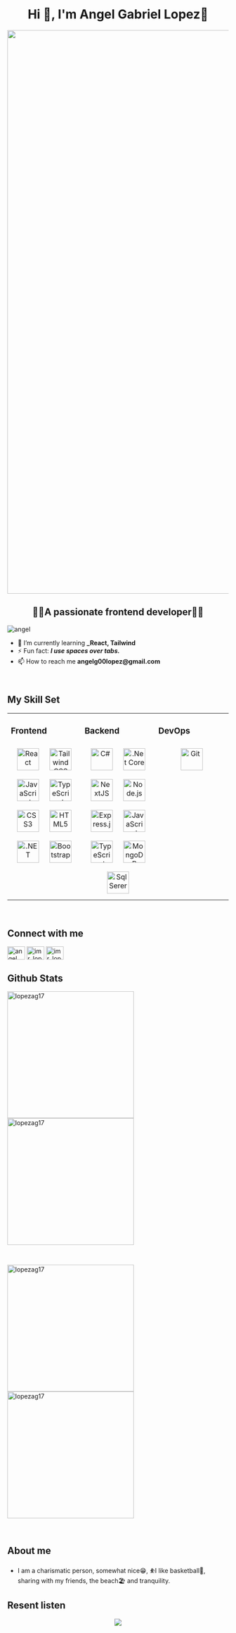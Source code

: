 <h1 align="center">Hi 👋, I'm Angel Gabriel Lopez🚀</h1>
<a href"https://miduconf.com/ticket/ImRLopezAG"><img src="https://user-images.githubusercontent.com/88790737/199573473-54b3dd40-46a9-4c1a-b5e0-ac26fcaed37e.png" align="center"style="width: 80rem" /></a>
<h2 align="center">👨‍💻A passionate frontend developer👨‍💻</h2>
<div>
 <p align="left"> <img src="https://komarev.com/ghpvc/?username=ImRLopezAG&color=green" alt="angel" /> </p>

- 🌱 I’m currently learning **_React, Tailwind**
- ⚡ Fun fact: **_I use spaces over tabs._**
- 📫 How to reach me **__angelg00lopez@gmail.com__**
 
</div>

</br>

## My Skill Set

<table><tr><td style="border: none" valign="top" width="33%">

### Frontend  
<div align="center">  
<a href="https://reactjs.org/" target="_blank"><img style="margin: 10px" src="https://profilinator.rishav.dev/skills-assets/react-original-wordmark.svg" alt="React" height="50" /></a>  
<a href="https://www.tailwindcss.com/" target="_blank"><img style="margin: 10px" src="https://profilinator.rishav.dev/skills-assets/tailwindcss.svg" alt="Tailwind CSS" height="50" /></a> 
<a href="https://www.javascript.com/" target="_blank"><img style="margin: 10px" src="https://profilinator.rishav.dev/skills-assets/javascript-original.svg" alt="JavaScript" height="50" /></a>  
<a href="https://www.typescriptlang.org/" target="_blank"><img style="margin: 10px" src="https://profilinator.rishav.dev/skills-assets/typescript-original.svg" alt="TypeScript" height="50" /></a>  
<a href="https://www.w3schools.com/css/" target="_blank"><img style="margin: 10px" src="https://profilinator.rishav.dev/skills-assets/css3-original-wordmark.svg" alt="CSS3" height="50" /></a>  
<a href="https://en.wikipedia.org/wiki/HTML5" target="_blank"><img style="margin: 10px" src="https://profilinator.rishav.dev/skills-assets/html5-original-wordmark.svg" alt="HTML5" height="50" /></a>   
<a href="https://dotnet.microsoft.com/download/dotnet-framework" target="_blank"><img style="margin: 10px" src="https://profilinator.rishav.dev/skills-assets/dot-net-original-wordmark.svg" alt=".NET" height="50" /></a>
<a href="https://getbootstrap.com/docs/3.4/javascript/" target="_blank"><img style="margin: 10px" src="https://profilinator.rishav.dev/skills-assets/bootstrap-plain.svg" alt="Bootstrap" height="50" /></a>
</div>

</td><td valign="top" width="33%">



### Backend  
<div align="center">
<a href="https://docs.microsoft.com/en-us/dotnet/csharp/" target="_blank"><img style="margin: 10px" src="https://profilinator.rishav.dev/skills-assets/csharp-original.svg" alt="C#" height="50" /></a>  
<a href="https://dotnet.microsoft.com/download" target="_blank"><img style="margin: 10px" src="https://profilinator.rishav.dev/skills-assets/dotnetcore.png" alt=".Net Core" height="50" /></a>  
<a href="https://nextjs.org/" target="_blank"><img style="margin: 10px" src="https://profilinator.rishav.dev/skills-assets/nextjs.png" alt="NextJS" height="50" /></a>
<a href="https://nodejs.org/" target="_blank"><img style="margin: 10px" src="https://profilinator.rishav.dev/skills-assets/nodejs-original-wordmark.svg" alt="Node.js" height="50" /></a>  
<a href="https://expressjs.com/" target="_blank"><img style="margin: 10px" src="https://profilinator.rishav.dev/skills-assets/express-original-wordmark.svg" alt="Express.js" height="50" /></a>  
<a href="https://www.javascript.com/" target="_blank"><img style="margin: 10px" src="https://profilinator.rishav.dev/skills-assets/javascript-original.svg" alt="JavaScript" height="50" /></a>  
<a href="https://www.typescriptlang.org/" target="_blank"><img style="margin: 10px" src="https://profilinator.rishav.dev/skills-assets/typescript-original.svg" alt="TypeScript" height="50" /></a>  
<a href="https://www.mongodb.com/" target="_blank"><img style="margin: 10px" src="https://profilinator.rishav.dev/skills-assets/mongodb-original-wordmark.svg" alt="MongoDB" height="50" /></a> 
<a href="https://www.microsoft.com/en-us/sql-server" target="_blank"><img style="margin: 10px" src="https://user-images.githubusercontent.com/88790737/209475548-530d5c9f-393e-4335-964b-676db918bb64.png" alt="Sql Serer" height="50" /></a> 


</div>

</td><td valign="top" width="33%">



### DevOps  
<div align="center">  
<a href="https://github.com/" target="_blank"><img style="margin: 10px" src="https://profilinator.rishav.dev/skills-assets/git-scm-icon.svg" alt="Git" height="50" /></a>  
</div>

</td></tr></table>  

<br/>  


## Connect with me

<p align="left">
 <a href="https://linkedin.com/in/angel-gabriel-lopez" target="blank"><img align="center" src="https://raw.githubusercontent.com/rahuldkjain/github-profile-readme-generator/master/src/images/icons/Social/linked-in-alt.svg" alt="angel gabriel lopez" height="30" width="40" /></a>
<a href="https://twitter.com/imr_lopez" target="blank"><img align="center" src="https://raw.githubusercontent.com/rahuldkjain/github-profile-readme-generator/master/src/images/icons/Social/twitter.svg" alt="imr_lopez" height="30" width="40" /></a>
<a href="https://instagram.com/imr_lopez.ag" target="blank"><img align="center" src="https://raw.githubusercontent.com/rahuldkjain/github-profile-readme-generator/master/src/images/icons/Social/instagram.svg" alt="imr_lopez.ag" height="30" width="40" /></a>
</p>

## Github Stats

<div >
 
<a ><img align="left" src="https://git-readme-stats-87501p7gg-imr-lopez-ag.vercel.app/api?username=imrLopezag&show_icons=true&theme=dark" alt="lopezag17" style="width: 18rem" /></a>
<a><img aling="center" src="https://github-readme-streak-stats.herokuapp.com?user=ImRLopezAG&theme=dark&hide_border=true" alt="lopezag17" style="width: 18rem" /></a>

</div>
</br>

<div >
 
<a><img align="left"  src="https://git-readme-stats-87501p7gg-imr-lopez-ag.vercel.app/api/?username=imrLopezag&layout=compact&theme=dark" alt="lopezag17" style="width: 18rem" /></a>
 
<a href="https://imrlopez.dev"><img align="center" src="https://git-readme-stats-87501p7gg-imr-lopez-ag.vercel.app/api/pin/?username=imrlopezag&repo=portfolio&theme=dark" alt="lopezag17" style="width: 18rem" /></a>

</div>
</br>

## About me

- I am a charismatic person, somewhat nice😁, ⛹I like basketball🏀, sharing with my friends, the beach🏖️ and tranquility.




## Resent listen

<div align="center"><img src="https://spotify-github-profile.vercel.app/api/view?uid=212zpqm3wgosqydvpzje6tn4q&cover_image=true&theme=novatorem&show_offline=false&background_color=121212&bar_color=53b14f&bar_color_cover=falsehttps://spotify-github-profile.vercel.app/api/view?uid=212zpqm3wgosqydvpzje6tn4q&cover_image=true&theme=novatorem&show_offline=false&background_color=121212&bar_color=53b14f&bar_color_cover=false" /></div>
